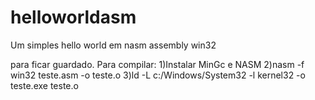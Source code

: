 # helloworldasm
Um simples hello world em nasm assembly win32

para ficar guardado.
Para compilar:
1)Instalar MinGc e NASM
2)nasm -f win32 teste.asm -o teste.o
3)ld -L c:/Windows/System32 -l kernel32 -o teste.exe teste.o
